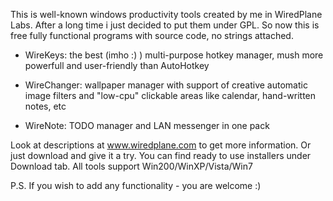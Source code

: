 This is well-known windows productivity tools created by me in WiredPlane Labs. After a long time i just decided to put them under GPL. So now this is free fully functional programs with source code, no strings attached.

- WireKeys: the best (imho :) ) multi-purpose hotkey manager, mush more powerfull and user-friendly than AutoHotkey

- WireChanger: wallpaper manager with support of creative automatic image filters and "low-cpu" clickable areas like calendar, hand-written notes, etc

- WireNote: TODO manager and LAN messenger in one pack

Look at descriptions at www.wiredplane.com to get more information. Or just download and give it a try. You can find ready to use installers under Download tab. All tools support Win200/WinXP/Vista/Win7

P.S. If you wish to add any functionality - you are welcome :)